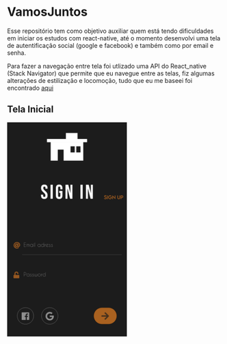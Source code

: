 # VamosJuntos
Esse repositório tem como objetivo auxiliar quem está tendo dificuldades em iniciar os estudos com react-native, até o momento desenvolvi uma tela de autentificação social (google e facebook) e também como por email e senha.

Para fazer a navegação entre tela foi utlizado uma  API do React_native (Stack Navigator) que permite que eu navegue entre as telas, fiz algumas alterações de estilização e locomoção, tudo que eu me baseei foi encontrado [aqui](https://reactnavigation.org/docs/getting-started)

## Tela Inicial 
<img src="https://github.com/PabloProta/VamosJuntos/blob/master/Login.png" width="280" height="500" />

